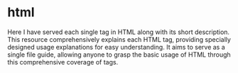# html
Here I have served each single tag in HTML along with its short description.
This resource comprehensively explains each HTML tag, providing specially designed usage explanations for easy understanding.
It aims to serve as a single file guide, allowing anyone to grasp the basic usage of HTML through this comprehensive coverage of tags.
